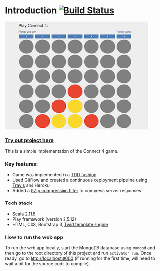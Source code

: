 Introduction [![Build Status](https://travis-ci.org/muhsinali/connect4.svg?branch=master)](https://travis-ci.org/muhsinali/connect4)
=================================
![alt tag](public/images/connect4.png)

### [Try out project here](http://connect4.muhsinali.xyz)

This is a simple implementation of the Connect 4 game. 


### Key features:
- Game was implemented in a [TDD fashion](https://github.com/muhsinali/connect4/blob/master/test/models/GridSpec.scala)
- Used GitFlow and created a continuous deployment pipeline using [Travis](https://travis-ci.org/muhsinali/connect4) and Heroku
- Added a [GZip compression filter](https://github.com/muhsinali/connect4/blob/master/app/Filters.scala) to compress server responses


### Tech stack
- Scala 2.11.8
- Play framework (version 2.5.12)
- HTML, CSS, Bootstrap 3, [Twirl template engine](https://www.playframework.com/documentation/2.5.x/ScalaTemplates)


### How to run the web app
To run the web app locally, start the MongoDB database using `mongod` and then go to the root directory of this project and run `activator run`. Once ready, go to [http://localhost:9000](http://localhost:9000) (if running for the first time, will need to wait a bit for the source code to compile).
